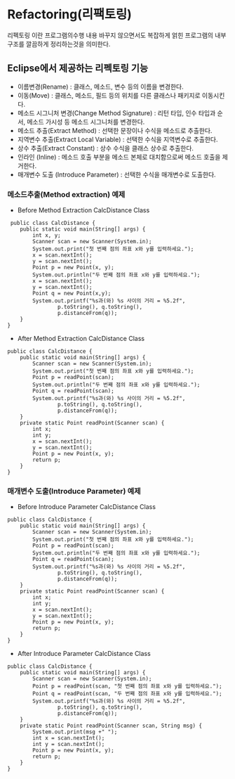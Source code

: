 Refactoring(리팩토링)
=============
리펙토링 이란 프로그램의수행 내용 바꾸지 않으면서도 복잡하게 얽힌 프로그램의 내부구조를 깔끔하게 정리하는것을 의미한다.
## Eclipse에서 제공하는 리펙토링 기능
-	이름변경(Rename) : 클래스, 메소드, 변수 등의 이름을 변경한다.
-	이동(Move) : 클래스, 메소드, 필드 등의 위치를 다른 클래스나 패키지로 이동시킨다.
-	메소드 시그니처 변경(Change Method Signature) : 리턴 타입, 인수 타입과 순서, 메소드 가시성 등 메소드 시그니처를 변경한다.
-	메소드 추출(Extract Method) : 선택한 문장이나 수식을 메소드로 추출한다.
-	지역변수 추출(Extract Local Variable) : 선택한 수식을 지역변수로 추출한다.
-	상수 추출(Extract Constant) : 상수 수식을 클래스 상수로 추출한다.
-	인라인 (Inline) : 메소드 호출 부분을 메소드 본체로 대치함으로써 메소드 호출을 제거한다.
-	매개변수 도출 (Introduce Parameter) : 선택한 수식을 매개변수로 도출한다.

### 메소드추출(Method extraction) 예제
+ Before Method Extraction CalcDistance Class
<pre><code> public class CalcDistance {
	public static void main(String[] args) {
		int x, y;
		Scanner scan = new Scanner(System.in);
		System.out.print("첫 번째 점의 좌표 x와 y를 입력하세요.");
		x = scan.nextInt();
		y = scan.nextInt();
		Point p = new Point(x, y);
		System.out.println("두 번째 점의 좌표 x와 y를 입력하세요.");
		x = scan.nextInt();
		y = scan.nextInt();
		Point q = new Point(x,y);
		System.out.printf("%s과(와) %s 사이의 거리 = %5.2f",
				p.toString(), q.toString(),
				p.distanceFrom(q));
	}
}
</code></pre>
+ After Method Extraction CalcDistance Class
<pre><code>public class CalcDistance {
	public static void main(String[] args) {
		Scanner scan = new Scanner(System.in);
		System.out.print("첫 번째 점의 좌표 x와 y를 입력하세요.");
		Point p = readPoint(scan);
		System.out.println("두 번째 점의 좌표 x와 y를 입력하세요.");
		Point q = readPoint(scan);
		System.out.printf("%s과(와) %s 사이의 거리 = %5.2f",
				p.toString(), q.toString(),
				p.distanceFrom(q));
	}
	private static Point readPoint(Scanner scan) {
		int x;
		int y;
		x = scan.nextInt();
		y = scan.nextInt();
		Point p = new Point(x, y);
		return p;
	}
}
</code></pre>
### 매개변수 도출(Introduce Parameter) 예제
+ Before Introduce Parameter CalcDistance Class
<pre><code>public class CalcDistance {
	public static void main(String[] args) {
		Scanner scan = new Scanner(System.in);
		System.out.print("첫 번째 점의 좌표 x와 y를 입력하세요.");
		Point p = readPoint(scan);
		System.out.println("두 번째 점의 좌표 x와 y를 입력하세요.");
		Point q = readPoint(scan);
		System.out.printf("%s과(와) %s 사이의 거리 = %5.2f",
				p.toString(), q.toString(),
				p.distanceFrom(q));
	}
	private static Point readPoint(Scanner scan) {
		int x;
		int y;
		x = scan.nextInt();
		y = scan.nextInt();
		Point p = new Point(x, y);
		return p;
	}
}
</code></pre>
+ After Introduce Parameter CalcDistance Class
<pre><code>public class CalcDistance {
	public static void main(String[] args) {
		Scanner scan = new Scanner(System.in);
		Point p = readPoint(scan, "첫 번째 점의 좌표 x와 y를 입력하세요.");
		Point q = readPoint(scan, "두 번째 점의 좌표 x와 y를 입력하세요.");
		System.out.printf("%s과(와) %s 사이의 거리 = %5.2f",
				p.toString(), q.toString(),
				p.distanceFrom(q));
	}
	private static Point readPoint(Scanner scan, String msg) {
		System.out.print(msg +" ");
		int x = scan.nextInt();
		int y = scan.nextInt();
		Point p = new Point(x, y);
		return p;
	}
}
</code></pre>
